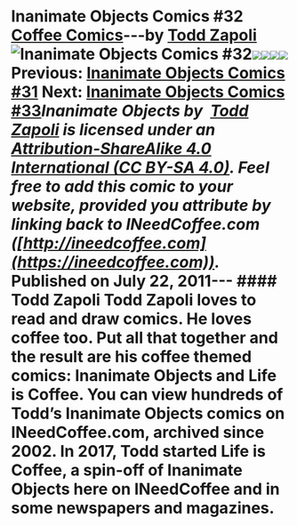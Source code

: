 # Inanimate Objects Comics #32 [Coffee Comics](https://ineedcoffee.com/section/coffee-comics/)---by [Todd Zapoli](https://ineedcoffee.com/by/todd-zapoli/)![Inanimate Objects Comics #32](https://ineedcoffee.com/images/posts/inanimate-objects-comics-32/Inanimate-Objects-Coffee-Comics640x400.jpg)![](https://ineedcoffee.com/assets/brainwash-comic1.CofwyPWR_Z2jb3VK.webp)![](https://ineedcoffee.com/assets/instant-coffee-comic.DLiGpPc5_Z1gvvvN.webp)![](https://ineedcoffee.com/assets/just-kidding-comic.DvCLuEvb_Z2q1HIv.webp)![](https://ineedcoffee.com/assets/king-of-england-comic.Cs-eNvKY_18JK2S.webp) Previous: [Inanimate Objects Comics #31](https://ineedcoffee.com/inanimate-objects-comics-31/) Next: [Inanimate Objects Comics #33](https://ineedcoffee.com/inanimate-objects-comics-33/)_Inanimate Objects by  [Todd Zapoli](https://ineedcoffee.com/) is licensed under an  [Attribution-ShareAlike 4.0 International (CC BY-SA 4.0)](https://creativecommons.org/licenses/by-sa/4.0/). Feel free to add this comic to your website, provided you attribute by linking back to INeedCoffee.com ([http://ineedcoffee.com](https://ineedcoffee.com))._ Published on July 22, 2011--- #### Todd Zapoli Todd Zapoli loves to read and draw comics. He loves coffee too. Put all that together and the result are his coffee themed comics: Inanimate Objects and Life is Coffee. You can view hundreds of Todd’s Inanimate Objects comics on INeedCoffee.com, archived since 2002. In 2017, Todd started Life is Coffee, a spin-off of Inanimate Objects here on INeedCoffee and in some newspapers and magazines.